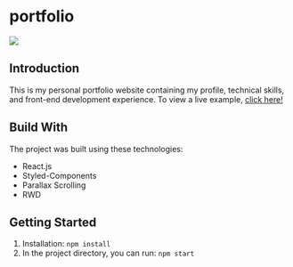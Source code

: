 # portfolio

![](https://i.imgur.com/VwRFP3Q.png)

## Introduction

This is my personal portfolio website containing my profile, technical skills, and front-end development experience.
To view a live example, [click here!](https://michellechens.github.io/portfolio/)

## Build With

The project was built using these technologies:

* React.js
* Styled-Components
* Parallax Scrolling
* RWD

## Getting Started

1. Installation: `npm install`
2. In the project directory, you can run: `npm start`
